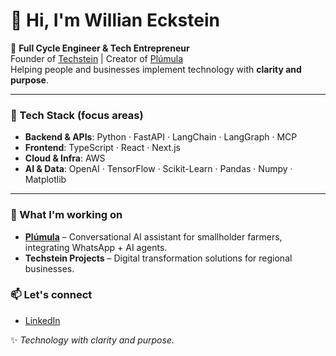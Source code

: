 # 👋 Hi, I'm Willian Eckstein  

🚀 **Full Cycle Engineer & Tech Entrepreneur**  
Founder of [Techstein](https://www.techstein.com.br) | Creator of [Plúmula](https://plumula.techstein.com.br)  
Helping people and businesses implement technology with **clarity and purpose**.  

---

### 🔧 Tech Stack (focus areas)
- **Backend & APIs**: Python · FastAPI · LangChain · LangGraph · MCP  
- **Frontend**: TypeScript · React · Next.js  
- **Cloud & Infra**: AWS  
- **AI & Data**: OpenAI · TensorFlow · Scikit-Learn · Pandas · Numpy · Matplotlib  

---

### 🌱 What I'm working on
- **[Plúmula](https://plumula.techstein.com.br)** – Conversational AI assistant for smallholder farmers, integrating WhatsApp + AI agents.  
- **Techstein Projects** – Digital transformation solutions for regional businesses.

### 📫 Let's connect
- [LinkedIn](https://www.linkedin.com/in/willianeckstein/)

✨ *Technology with clarity and purpose.*  
